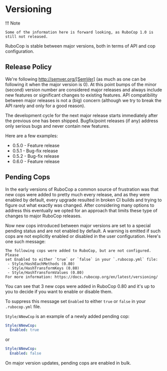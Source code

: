 # Versioning

!!! Note

    Some of the information here is forward looking, as RuboCop 1.0 is still not released.

RuboCop is stable between major versions, both in terms of API and cop
configuration.

## Release Policy

We're following http://semver.org/[SemVer] (as much as one can be
following it when the major version is 0). At this point bumps of the
minor (second) version number are considered major releases and always
include new features or significant changes to existing features. API
compatibility between major releases is not a (big) concern (although we try
to break the API rarely and only for a good reason).

The development cycle for the next major
release starts immediately after the previous one has been
shipped. Bugfix/point releases (if any) address only serious bugs and
never contain new features.

Here are a few examples:

* 0.5.0 - Feature release
* 0.5.1 - Bug-fix release
* 0.5.2 - Bug-fix release
* 0.6.0 - Feature release

## Pending Cops

In the early versions of RuboCop a common source of frustration was that
new cops were added to pretty much every release, and as they were enabled
by default, every upgrade resulted in broken CI builds and trying to figure
out what exactly was changed. After considering many options to address
this eventually we opted for an approach that limits these type of changes
to major RuboCop releases.

Now new cops introduced between major versions are set to a special pending
status and are not enabled by default. A warning is emitted if such cops
are not explicitly enabled or disabled in the user configuration. Here's
one such message:

```
The following cops were added to RuboCop, but are not configured. Please
set Enabled to either `true` or `false` in your `.rubocop.yml` file:
 - Style/HashEachMethods (0.80)
 - Style/HashTransformKeys (0.80)
 - Style/HashTransformValues (0.80)
For more information: https://docs.rubocop.org/en/latest/versioning/
```

You can see that 3 new cops were added in RuboCop 0.80 and it's up to you
to decide if you want to enable or disable them.

To suppress this message set `Enabled` to either `true` or `false` in your `.rubocop.yml` file.

`Style/ANewCop` is an example of a newly added pending cop:

```yaml
Style/ANewCop:
  Enabled: true
```

or

```yaml
Style/ANewCop:
  Enabled: false
```

On major version updates, pending cops are enabled in bulk.
